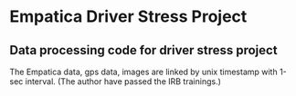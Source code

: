 # Empatica Driver Stress Project

## Data processing code for driver stress project
The Empatica data, gps data, images are linked by unix timestamp with 1-sec interval. (The author have passed the IRB trainings.)

